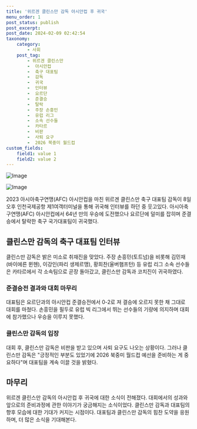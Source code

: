 ```yaml
---
title: '위르겐 클린스만 감독 아시안컵 후 귀국'
menu_order: 1
post_status: publish
post_excerpt: 
post_date: 2024-02-09 02:42:54
taxonomy:
    category:
        - 사회
    post_tag:
        - 위르겐 클린스만
        -  아시안컵
        -  축구 대표팀
        -  감독
        -  귀국
        -  인터뷰
        -  요르단
        -  준결승
        -  탈락
        -  주장 손흥민
        -  유럽 리그
        -  소속 선수들
        -  카타르
        -  비판
        -  사퇴 요구
        -  2026 북중미 월드컵
custom_fields:
    field1: value 1
    field2: value 2
---
```


![Image](https://imgnews.pstatic.net/image/016/2024/02/08/20240208000568_0_20240208234001812.jpg?type=w647)

![Image](https://imgnews.pstatic.net/image/016/2024/02/08/20240208000569_0_20240208234001818.jpg?type=w647)

2023 아시아축구연맹(AFC) 아시안컵을 마친 위르겐 클린스만 축구 대표팀 감독이 8일 오후 인천국제공항 제1여객터미널을 통해 귀국해 인터뷰를 하던 중 웃고있다. 아시아축구연맹(AFC) 아시안컵에서 64년 만의 우승에 도전했으나 요르단에 덜미를 잡히며 준결승에서 탈락한 축구 국가대표팀이 귀국했다.
## 클린스만 감독의 축구 대표팀 인터뷰
클린스만 감독은 밝은 미소로 취재진을 맞았다. 주장 손흥민(토트넘)을 비롯해 김민재(바이에른 뮌헨), 이강인(파리 생제르맹), 황희찬(울버햄프턴) 등 유럽 리그 소속 선수들은 카타르에서 각 소속팀으로 곧장 돌아갔고, 클린스만 감독과 코치진이 귀국하였다.
### 준결승전 결과와 대회 마무리
대표팀은 요르단과의 아시안컵 준결승전에서 0-2로 져 결승에 오르지 못한 채 그대로 대회를 마쳤다. 손흥민을 필두로 유럽 빅 리그에서 뛰는 선수들의 기량에 의지하며 대회에 참가했으나 우승을 이루지 못했다.
### 클린스만 감독의 입장
대회 후, 클린스만 감독은 비판을 받고 있으며 사퇴 요구도 나오는 상황이다. 그러나 클린스만 감독은 "긍정적인 부분도 있었기에 2026 북중미 월드컵 예선을 준비하는 게 중요하다"며 대표팀을 계속 이끌 것을 밝혔다.
## 마무리
위르겐 클린스만 감독의 아시안컵 후 귀국에 대한 소식이 전해졌다. 대회에서의 성과와 앞으로의 준비과정에 관한 이야기가 궁금해지는 소식이었다. 클린스만 감독과 대표팀의 향후 모습에 대한 기대가 커지는 시점이다. 대표팀과 클린스만 감독의 힘찬 도약을 응원하며, 더 많은 소식을 기대해본다.
